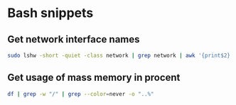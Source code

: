 # Bash snippets

## Get network interface names
~~~bash
sudo lshw -short -quiet -class network | grep network | awk '{print$2}'
~~~

## Get usage of mass memory in procent
~~~bash
df | grep -w "/" | grep --color=never -o "..%"
~~~